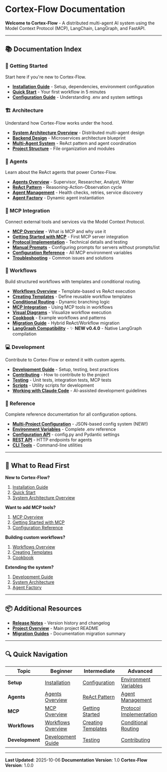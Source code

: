 # Cortex-Flow Documentation

**Welcome to Cortex-Flow** - A distributed multi-agent AI system using the Model Context Protocol (MCP), LangChain, LangGraph, and FastAPI.

---

## 📚 Documentation Index

### 🚀 Getting Started
Start here if you're new to Cortex-Flow.

- [**Installation Guide**](getting-started/installation.md) - Setup, dependencies, environment configuration
- [**Quick Start**](getting-started/quick-start.md) - Your first workflow in 5 minutes
- [**Configuration Guide**](getting-started/configuration.md) - Understanding .env and system settings

### 🏗️ Architecture
Understand how Cortex-Flow works under the hood.

- [**System Architecture Overview**](architecture/README.md) - Distributed multi-agent design
- [**Backend Design**](architecture/backend-design.md) - Microservices architecture blueprint
- [**Multi-Agent System**](architecture/multi-agent-system.md) - ReAct pattern and agent coordination
- [**Project Structure**](architecture/project-structure.md) - File organization and modules

### 🤖 Agents
Learn about the ReAct agents that power Cortex-Flow.

- [**Agents Overview**](agents/README.md) - Supervisor, Researcher, Analyst, Writer
- [**ReAct Pattern**](agents/react-pattern.md) - Reasoning-Action-Observation cycle
- [**Agent Management**](agents/agent-management.md) - Health checks, retries, service discovery
- [**Agent Factory**](agents/factory.md) - Dynamic agent instantiation

### 🔌 MCP Integration
Connect external tools and services via the Model Context Protocol.

- [**MCP Overview**](mcp/README.md) - What is MCP and why use it
- [**Getting Started with MCP**](mcp/getting-started.md) - First MCP server integration
- [**Protocol Implementation**](mcp/protocol-implementation.md) - Technical details and testing
- [**Manual Prompts**](mcp/manual-prompts.md) - Configuring prompts for servers without prompts/list
- [**Configuration Reference**](mcp/configuration.md) - All MCP environment variables
- [**Troubleshooting**](mcp/troubleshooting.md) - Common issues and solutions

### 🔄 Workflows
Build structured workflows with templates and conditional routing.

- [**Workflows Overview**](workflows/README.md) - Template-based vs ReAct execution
- [**Creating Templates**](workflows/01_creating_templates.md) - Define reusable workflow templates
- [**Conditional Routing**](workflows/02_conditional_routing.md) - Dynamic branching logic
- [**MCP Integration**](workflows/03_mcp_integration.md) - Using MCP tools in workflows
- [**Visual Diagrams**](workflows/04_visual_diagrams.md) - Visualize workflow execution
- [**Cookbook**](workflows/05_cookbook.md) - Example workflows and patterns
- [**Migration Guide**](workflows/06_migration_guide.md) - Hybrid ReAct/Workflow migration
- [**LangGraph Compatibility**](workflows/07_langgraph_compatibility.md) - ✨ **NEW v0.4.0** - Native LangGraph compilation

### 💻 Development
Contribute to Cortex-Flow or extend it with custom agents.

- [**Development Guide**](development/README.md) - Setup, testing, best practices
- [**Contributing**](development/contributing.md) - How to contribute to the project
- [**Testing**](development/testing.md) - Unit tests, integration tests, MCP tests
- [**Scripts**](development/scripts.md) - Utility scripts for development
- [**Working with Claude Code**](development/claude-code.md) - AI-assisted development guidelines

### 📖 Reference
Complete reference documentation for all configuration options.

- [**Multi-Project Configuration**](reference/multi-project-config.md) - JSON-based config system (NEW!)
- [**Environment Variables**](reference/environment-variables.md) - Complete .env reference
- [**Configuration API**](reference/configuration.md) - config.py and Pydantic settings
- [**REST API**](reference/api.md) - HTTP endpoints for agents
- [**CLI Tools**](reference/cli.md) - Command-line utilities

---

## 🎯 What to Read First

**New to Cortex-Flow?**
1. [Installation Guide](getting-started/installation.md)
2. [Quick Start](getting-started/quick-start.md)
3. [System Architecture Overview](architecture/README.md)

**Want to add MCP tools?**
1. [MCP Overview](mcp/README.md)
2. [Getting Started with MCP](mcp/getting-started.md)
3. [Configuration Reference](mcp/configuration.md)

**Building custom workflows?**
1. [Workflows Overview](workflows/README.md)
2. [Creating Templates](workflows/01_creating_templates.md)
3. [Cookbook](workflows/05_cookbook.md)

**Extending the system?**
1. [Development Guide](development/README.md)
2. [System Architecture](architecture/backend-design.md)
3. [Agent Factory](agents/factory.md)

---

## 📦 Additional Resources

- [**Release Notes**](RELEASE_NOTES.md) - Version history and changelog
- [**Project Overview**](../README.md) - Main project README
- [**Migration Guides**](DOCS_MIGRATION_SUMMARY.md) - Documentation migration summary

---

## 🔍 Quick Navigation

| Topic | Beginner | Intermediate | Advanced |
|-------|----------|--------------|----------|
| **Setup** | [Installation](getting-started/installation.md) | [Configuration](getting-started/configuration.md) | [Environment Variables](reference/environment-variables.md) |
| **Agents** | [Agents Overview](agents/README.md) | [ReAct Pattern](agents/react-pattern.md) | [Agent Management](agents/agent-management.md) |
| **MCP** | [MCP Overview](mcp/README.md) | [Getting Started](mcp/getting-started.md) | [Protocol Implementation](mcp/protocol-implementation.md) |
| **Workflows** | [Workflows Overview](workflows/README.md) | [Creating Templates](workflows/01_creating_templates.md) | [Conditional Routing](workflows/02_conditional_routing.md) |
| **Development** | [Development Guide](development/README.md) | [Testing](development/testing.md) | [Contributing](development/contributing.md) |

---

**Last Updated**: 2025-10-06
**Documentation Version**: 1.0
**Cortex-Flow Version**: 1.0.0

